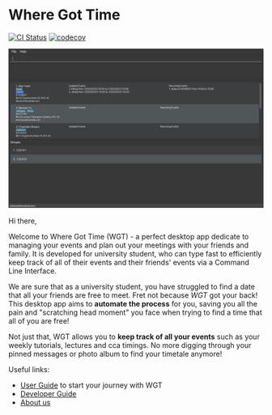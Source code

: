 # Where Got Time

[![CI Status](https://github.com/se-edu/addressbook-level3/workflows/Java%20CI/badge.svg)](https://github.com/se-edu/addressbook-level3/actions)
[![codecov](https://codecov.io/gh/AY2223S2-CS2103T-T09-2/tp/branch/master/graph/badge.svg?token=HYGLQGPHET)](https://codecov.io/gh/AY2223S2-CS2103T-T09-2/tp)

![Ui](docs/images/Ui.png)

Hi there,

Welcome to Where Got Time (WGT) - a perfect desktop app dedicate to managing your events and plan out your
meetings with your friends and family. It is developed for university student, who can type fast to efficiently
keep track of all of their events and their friends' events via a Command Line Interface.

We are sure that as a university student, you have struggled to find a date that all your friends are free to meet.
Fret not because _WGT_ got your back! This desktop app aims to **automate the process** for you, saving
you all the pain and "scratching head moment" you face when trying to find a time that all of you are free!

Not just that, WGT allows you to **keep track of all your events** such as your weekly tutorials,
lectures and cca timings. No more digging through your pinned messages or photo album to find your timetale
anymore!

Useful links: 
- [User Guide](https://github.com/AY2223S2-CS2103T-T09-2/tp/blob/master/docs/UserGuide.md) to start your journey with WGT
- [Developer Guide](https://github.com/AY2223S2-CS2103T-T09-2/tp/blob/master/docs/DeveloperGuide.md)
- [About us](https://github.com/AY2223S2-CS2103T-T09-2/tp/blob/master/docs/AboutUs.md)
